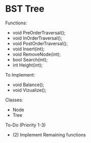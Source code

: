 # BST Tree
Functions:
- void PreOrderTraversal();
- void InOrderTraversal();
- void PostOrderTraversal();
- void Insert(int);
- void RemoveNode(int);
- bool Search(int);
- int Height(int);
  
To Implement:
- void Balance();
- void Vizualize();

Classes:
- Node
- Tree

To-Do (Priority 1-3)
- (2) Implement Remaining functions